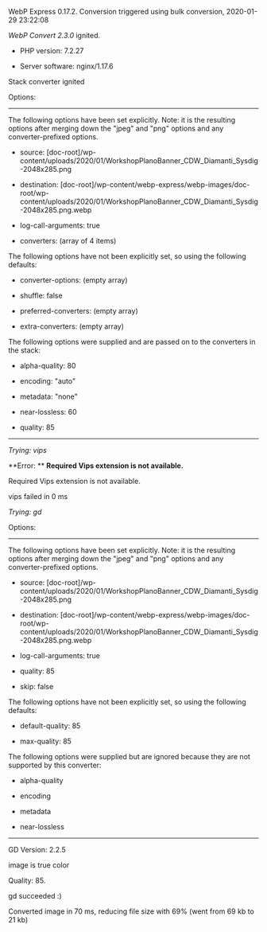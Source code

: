 WebP Express 0.17.2. Conversion triggered using bulk conversion, 2020-01-29 23:22:08

*WebP Convert 2.3.0*  ignited.
- PHP version: 7.2.27
- Server software: nginx/1.17.6

Stack converter ignited

Options:
------------
The following options have been set explicitly. Note: it is the resulting options after merging down the "jpeg" and "png" options and any converter-prefixed options.
- source: [doc-root]/wp-content/uploads/2020/01/WorkshopPlanoBanner_CDW_Diamanti_Sysdig-2048x285.png
- destination: [doc-root]/wp-content/webp-express/webp-images/doc-root/wp-content/uploads/2020/01/WorkshopPlanoBanner_CDW_Diamanti_Sysdig-2048x285.png.webp
- log-call-arguments: true
- converters: (array of 4 items)

The following options have not been explicitly set, so using the following defaults:
- converter-options: (empty array)
- shuffle: false
- preferred-converters: (empty array)
- extra-converters: (empty array)

The following options were supplied and are passed on to the converters in the stack:
- alpha-quality: 80
- encoding: "auto"
- metadata: "none"
- near-lossless: 60
- quality: 85
------------


*Trying: vips* 

**Error: ** **Required Vips extension is not available.** 
Required Vips extension is not available.
vips failed in 0 ms

*Trying: gd* 

Options:
------------
The following options have been set explicitly. Note: it is the resulting options after merging down the "jpeg" and "png" options and any converter-prefixed options.
- source: [doc-root]/wp-content/uploads/2020/01/WorkshopPlanoBanner_CDW_Diamanti_Sysdig-2048x285.png
- destination: [doc-root]/wp-content/webp-express/webp-images/doc-root/wp-content/uploads/2020/01/WorkshopPlanoBanner_CDW_Diamanti_Sysdig-2048x285.png.webp
- log-call-arguments: true
- quality: 85
- skip: false

The following options have not been explicitly set, so using the following defaults:
- default-quality: 85
- max-quality: 85

The following options were supplied but are ignored because they are not supported by this converter:
- alpha-quality
- encoding
- metadata
- near-lossless
------------

GD Version: 2.2.5
image is true color
Quality: 85. 
gd succeeded :)

Converted image in 70 ms, reducing file size with 69% (went from 69 kb to 21 kb)
